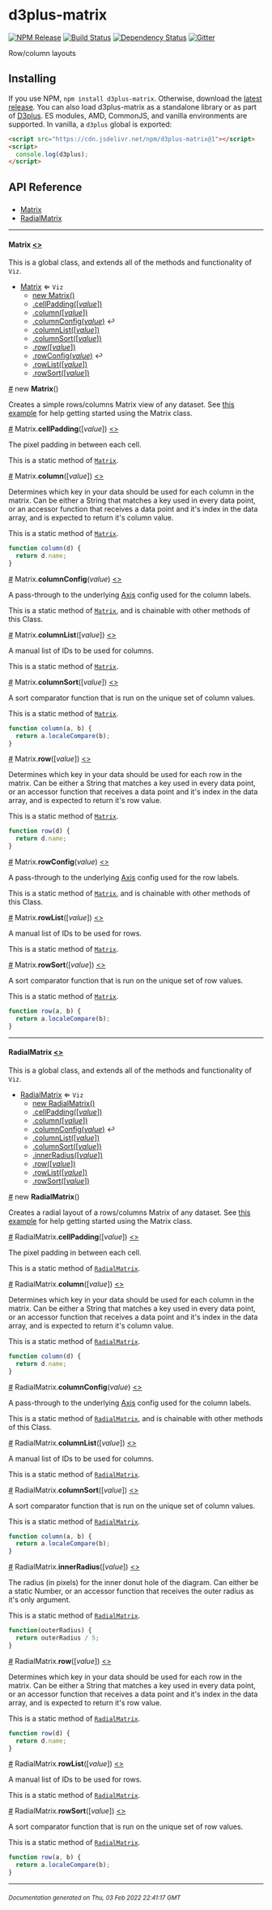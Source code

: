 # d3plus-matrix

[![NPM Release](http://img.shields.io/npm/v/d3plus-matrix.svg?style=flat)](https://www.npmjs.org/package/d3plus-matrix) [![Build Status](https://travis-ci.org/d3plus/d3plus-matrix.svg?branch=master)](https://travis-ci.org/d3plus/d3plus-matrix) [![Dependency Status](http://img.shields.io/david/d3plus/d3plus-matrix.svg?style=flat)](https://david-dm.org/d3plus/d3plus-matrix) [![Gitter](https://img.shields.io/badge/-chat_on_gitter-brightgreen.svg?style=flat&logo=gitter-white)](https://gitter.im/d3plus/)

Row/column layouts

## Installing

If you use NPM, `npm install d3plus-matrix`. Otherwise, download the [latest release](https://github.com/d3plus/d3plus-matrix/releases/latest). You can also load d3plus-matrix as a standalone library or as part of [D3plus](https://github.com/d3plus/d3plus). ES modules, AMD, CommonJS, and vanilla environments are supported. In vanilla, a `d3plus` global is exported:

```html
<script src="https://cdn.jsdelivr.net/npm/d3plus-matrix@1"></script>
<script>
  console.log(d3plus);
</script>
```

## API Reference

##### 
* [Matrix](#Matrix)
* [RadialMatrix](#RadialMatrix)

---

<a name="Matrix"></a>
#### **Matrix** [<>](https://github.com/d3plus/d3plus-matrix/blob/master/src/Matrix.js#L21)


This is a global class, and extends all of the methods and functionality of <code>Viz</code>.


* [Matrix](#Matrix) ⇐ <code>Viz</code>
    * [new Matrix()](#new_Matrix_new)
    * [.cellPadding([*value*])](#Matrix.cellPadding)
    * [.column([*value*])](#Matrix.column)
    * [.columnConfig(*value*)](#Matrix.columnConfig) ↩︎
    * [.columnList([*value*])](#Matrix.columnList)
    * [.columnSort([*value*])](#Matrix.columnSort)
    * [.row([*value*])](#Matrix.row)
    * [.rowConfig(*value*)](#Matrix.rowConfig) ↩︎
    * [.rowList([*value*])](#Matrix.rowList)
    * [.rowSort([*value*])](#Matrix.rowSort)


<a name="new_Matrix_new" href="#new_Matrix_new">#</a> new **Matrix**()

Creates a simple rows/columns Matrix view of any dataset. See [this example](https://d3plus.org/examples/d3plus-matrix/getting-started/) for help getting started using the Matrix class.





<a name="Matrix.cellPadding" href="#Matrix.cellPadding">#</a> Matrix.**cellPadding**([*value*]) [<>](https://github.com/d3plus/d3plus-matrix/blob/master/src/Matrix.js#L168)

The pixel padding in between each cell.


This is a static method of [<code>Matrix</code>](#Matrix).


<a name="Matrix.column" href="#Matrix.column">#</a> Matrix.**column**([*value*]) [<>](https://github.com/d3plus/d3plus-matrix/blob/master/src/Matrix.js#L181)

Determines which key in your data should be used for each column in the matrix. Can be either a String that matches a key used in every data point, or an accessor function that receives a data point and it's index in the data array, and is expected to return it's column value.


This is a static method of [<code>Matrix</code>](#Matrix).


```js
function column(d) {
  return d.name;
}
```


<a name="Matrix.columnConfig" href="#Matrix.columnConfig">#</a> Matrix.**columnConfig**(*value*) [<>](https://github.com/d3plus/d3plus-matrix/blob/master/src/Matrix.js#L191)

A pass-through to the underlying [Axis](http://d3plus.org/docs/#Axis) config used for the column labels.


This is a static method of [<code>Matrix</code>](#Matrix), and is chainable with other methods of this Class.


<a name="Matrix.columnList" href="#Matrix.columnList">#</a> Matrix.**columnList**([*value*]) [<>](https://github.com/d3plus/d3plus-matrix/blob/master/src/Matrix.js#L200)

A manual list of IDs to be used for columns.


This is a static method of [<code>Matrix</code>](#Matrix).


<a name="Matrix.columnSort" href="#Matrix.columnSort">#</a> Matrix.**columnSort**([*value*]) [<>](https://github.com/d3plus/d3plus-matrix/blob/master/src/Matrix.js#L213)

A sort comparator function that is run on the unique set of column values.


This is a static method of [<code>Matrix</code>](#Matrix).


```js
function column(a, b) {
  return a.localeCompare(b);
}
```


<a name="Matrix.row" href="#Matrix.row">#</a> Matrix.**row**([*value*]) [<>](https://github.com/d3plus/d3plus-matrix/blob/master/src/Matrix.js#L226)

Determines which key in your data should be used for each row in the matrix. Can be either a String that matches a key used in every data point, or an accessor function that receives a data point and it's index in the data array, and is expected to return it's row value.


This is a static method of [<code>Matrix</code>](#Matrix).


```js
function row(d) {
  return d.name;
}
```


<a name="Matrix.rowConfig" href="#Matrix.rowConfig">#</a> Matrix.**rowConfig**(*value*) [<>](https://github.com/d3plus/d3plus-matrix/blob/master/src/Matrix.js#L236)

A pass-through to the underlying [Axis](http://d3plus.org/docs/#Axis) config used for the row labels.


This is a static method of [<code>Matrix</code>](#Matrix), and is chainable with other methods of this Class.


<a name="Matrix.rowList" href="#Matrix.rowList">#</a> Matrix.**rowList**([*value*]) [<>](https://github.com/d3plus/d3plus-matrix/blob/master/src/Matrix.js#L245)

A manual list of IDs to be used for rows.


This is a static method of [<code>Matrix</code>](#Matrix).


<a name="Matrix.rowSort" href="#Matrix.rowSort">#</a> Matrix.**rowSort**([*value*]) [<>](https://github.com/d3plus/d3plus-matrix/blob/master/src/Matrix.js#L258)

A sort comparator function that is run on the unique set of row values.


This is a static method of [<code>Matrix</code>](#Matrix).


```js
function row(a, b) {
  return a.localeCompare(b);
}
```

---

<a name="RadialMatrix"></a>
#### **RadialMatrix** [<>](https://github.com/d3plus/d3plus-matrix/blob/master/src/RadialMatrix.js#L12)


This is a global class, and extends all of the methods and functionality of <code>Viz</code>.


* [RadialMatrix](#RadialMatrix) ⇐ <code>Viz</code>
    * [new RadialMatrix()](#new_RadialMatrix_new)
    * [.cellPadding([*value*])](#RadialMatrix.cellPadding)
    * [.column([*value*])](#RadialMatrix.column)
    * [.columnConfig(*value*)](#RadialMatrix.columnConfig) ↩︎
    * [.columnList([*value*])](#RadialMatrix.columnList)
    * [.columnSort([*value*])](#RadialMatrix.columnSort)
    * [.innerRadius([*value*])](#RadialMatrix.innerRadius)
    * [.row([*value*])](#RadialMatrix.row)
    * [.rowList([*value*])](#RadialMatrix.rowList)
    * [.rowSort([*value*])](#RadialMatrix.rowSort)


<a name="new_RadialMatrix_new" href="#new_RadialMatrix_new">#</a> new **RadialMatrix**()

Creates a radial layout of a rows/columns Matrix of any dataset. See [this example](https://d3plus.org/examples/d3plus-matrix/radial-matrix/) for help getting started using the Matrix class.





<a name="RadialMatrix.cellPadding" href="#RadialMatrix.cellPadding">#</a> RadialMatrix.**cellPadding**([*value*]) [<>](https://github.com/d3plus/d3plus-matrix/blob/master/src/RadialMatrix.js#L168)

The pixel padding in between each cell.


This is a static method of [<code>RadialMatrix</code>](#RadialMatrix).


<a name="RadialMatrix.column" href="#RadialMatrix.column">#</a> RadialMatrix.**column**([*value*]) [<>](https://github.com/d3plus/d3plus-matrix/blob/master/src/RadialMatrix.js#L181)

Determines which key in your data should be used for each column in the matrix. Can be either a String that matches a key used in every data point, or an accessor function that receives a data point and it's index in the data array, and is expected to return it's column value.


This is a static method of [<code>RadialMatrix</code>](#RadialMatrix).


```js
function column(d) {
  return d.name;
}
```


<a name="RadialMatrix.columnConfig" href="#RadialMatrix.columnConfig">#</a> RadialMatrix.**columnConfig**(*value*) [<>](https://github.com/d3plus/d3plus-matrix/blob/master/src/RadialMatrix.js#L191)

A pass-through to the underlying [Axis](http://d3plus.org/docs/#Axis) config used for the column labels.


This is a static method of [<code>RadialMatrix</code>](#RadialMatrix), and is chainable with other methods of this Class.


<a name="RadialMatrix.columnList" href="#RadialMatrix.columnList">#</a> RadialMatrix.**columnList**([*value*]) [<>](https://github.com/d3plus/d3plus-matrix/blob/master/src/RadialMatrix.js#L200)

A manual list of IDs to be used for columns.


This is a static method of [<code>RadialMatrix</code>](#RadialMatrix).


<a name="RadialMatrix.columnSort" href="#RadialMatrix.columnSort">#</a> RadialMatrix.**columnSort**([*value*]) [<>](https://github.com/d3plus/d3plus-matrix/blob/master/src/RadialMatrix.js#L213)

A sort comparator function that is run on the unique set of column values.


This is a static method of [<code>RadialMatrix</code>](#RadialMatrix).


```js
function column(a, b) {
  return a.localeCompare(b);
}
```


<a name="RadialMatrix.innerRadius" href="#RadialMatrix.innerRadius">#</a> RadialMatrix.**innerRadius**([*value*]) [<>](https://github.com/d3plus/d3plus-matrix/blob/master/src/RadialMatrix.js#L226)

The radius (in pixels) for the inner donut hole of the diagram. Can either be a static Number, or an accessor function that receives the outer radius as it's only argument.


This is a static method of [<code>RadialMatrix</code>](#RadialMatrix).


```js
function(outerRadius) {
  return outerRadius / 5;
}
```


<a name="RadialMatrix.row" href="#RadialMatrix.row">#</a> RadialMatrix.**row**([*value*]) [<>](https://github.com/d3plus/d3plus-matrix/blob/master/src/RadialMatrix.js#L239)

Determines which key in your data should be used for each row in the matrix. Can be either a String that matches a key used in every data point, or an accessor function that receives a data point and it's index in the data array, and is expected to return it's row value.


This is a static method of [<code>RadialMatrix</code>](#RadialMatrix).


```js
function row(d) {
  return d.name;
}
```


<a name="RadialMatrix.rowList" href="#RadialMatrix.rowList">#</a> RadialMatrix.**rowList**([*value*]) [<>](https://github.com/d3plus/d3plus-matrix/blob/master/src/RadialMatrix.js#L248)

A manual list of IDs to be used for rows.


This is a static method of [<code>RadialMatrix</code>](#RadialMatrix).


<a name="RadialMatrix.rowSort" href="#RadialMatrix.rowSort">#</a> RadialMatrix.**rowSort**([*value*]) [<>](https://github.com/d3plus/d3plus-matrix/blob/master/src/RadialMatrix.js#L261)

A sort comparator function that is run on the unique set of row values.


This is a static method of [<code>RadialMatrix</code>](#RadialMatrix).


```js
function row(a, b) {
  return a.localeCompare(b);
}
```

---



###### <sub>Documentation generated on Thu, 03 Feb 2022 22:41:17 GMT</sub>
